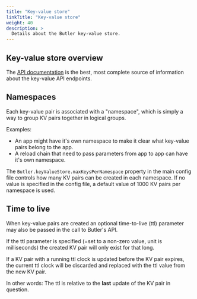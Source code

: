 ```yaml
---
title: "Key-value store"
linkTitle: "Key-value store"
weight: 40
description: >
  Details about the Butler key-value store. 
---
```


## Key-value store overview

The [API documentation](/docs/reference/rest-api-1/?operationsSorter=alpha) is the best, most complete source of information about the key-value API endpoints.

## Namespaces

Each key-value pair is associated with a "namespace", which is simply a way to group KV pairs together in logical groups.

Examples:

* An app might have it's own namespace to make it clear what key-value pairs belong to the app.
* A reload chain that need to pass parameters from app to app can have it's own namespace.

The `Butler.keyValueStore.maxKeysPerNamespace` property in the main config file controls how many KV pairs can be created in each namespace. If no value is specified in the config file, a default value of 1000 KV pairs per namespace is used.

## Time to live

When key-value pairs are created an optional time-to-live (ttl) parameter may also be passed in the call to Butler's API.

If the ttl parameter is specified (=set to a non-zero value, unit is milliseconds) the created KV pair will only exist for that long.

If a KV pair with a running ttl clock is updated before the KV pair expires, the current ttl clock will be discarded and replaced with the ttl value from the new KV pair.

In other words: The ttl is relative to the **last** update of the KV pair in question.
